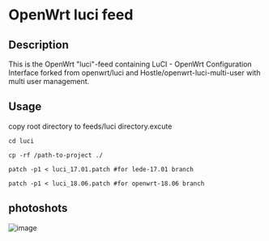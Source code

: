 # OpenWrt luci feed

## Description

This is the OpenWrt "luci"-feed containing LuCI - OpenWrt Configuration Interface forked from openwrt/luci and Hostle/openwrt-luci-multi-user with multi user management.

## Usage

copy root directory to feeds/luci directory.excute
```shell
cd luci

cp -rf /path-to-project ./

patch -p1 < luci_17.01.patch #for lede-17.01 branch

patch -p1 < luci_18.06.patch #for openwrt-18.06 branch
```

## photoshots

![image](https://github.com/liudonghua/admin-multi-users-luci/blob/master/images/photoshot.jpg)
